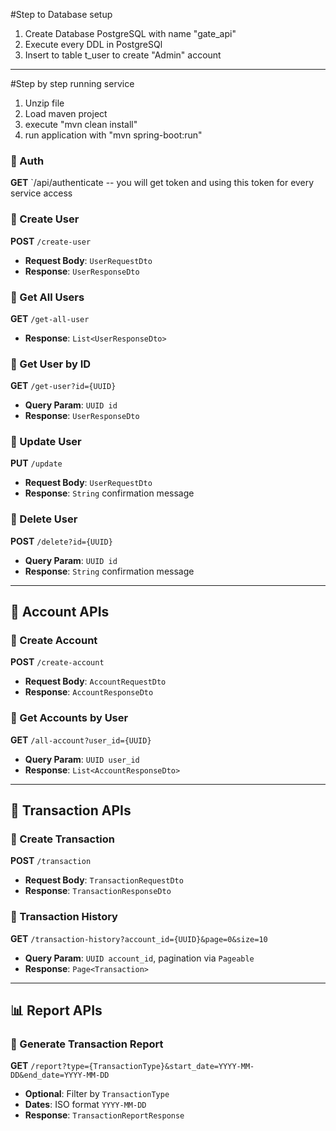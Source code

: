 
#Step to Database setup
1. Create Database PostgreSQL with name "gate_api"
2. Execute every DDL in PostgreSQl
3. Insert to table t_user to create "Admin" account

---
#Step by step running service
1. Unzip file 
2. Load maven project
3. execute "mvn clean install"
4. run application with "mvn spring-boot:run"

### 🔹 Auth
**GET** `/api/authenticate
-- you will get token and using this token for every service access

### 🔹 Create User

**POST** `/create-user`

- **Request Body**: `UserRequestDto`
- **Response**: `UserResponseDto`

### 🔹 Get All Users

**GET** `/get-all-user`

- **Response**: `List<UserResponseDto>`

### 🔹 Get User by ID

**GET** `/get-user?id={UUID}`

- **Query Param**: `UUID id`
- **Response**: `UserResponseDto`

### 🔹 Update User

**PUT** `/update`

- **Request Body**: `UserRequestDto`
- **Response**: `String` confirmation message

### 🔹 Delete User

**POST** `/delete?id={UUID}`

- **Query Param**: `UUID id`
- **Response**: `String` confirmation message

---

## 💼 Account APIs

### 🔹 Create Account

**POST** `/create-account`

- **Request Body**: `AccountRequestDto`
- **Response**: `AccountResponseDto`

### 🔹 Get Accounts by User

**GET** `/all-account?user_id={UUID}`

- **Query Param**: `UUID user_id`
- **Response**: `List<AccountResponseDto>`

---

## 💸 Transaction APIs

### 🔹 Create Transaction

**POST** `/transaction`

- **Request Body**: `TransactionRequestDto`
- **Response**: `TransactionResponseDto`

### 🔹 Transaction History

**GET** `/transaction-history?account_id={UUID}&page=0&size=10`

- **Query Param**: `UUID account_id`, pagination via `Pageable`
- **Response**: `Page<Transaction>`

---

## 📊 Report APIs

### 🔹 Generate Transaction Report

**GET** `/report?type={TransactionType}&start_date=YYYY-MM-DD&end_date=YYYY-MM-DD`

- **Optional**: Filter by `TransactionType`
- **Dates**: ISO format `YYYY-MM-DD`
- **Response**: `TransactionReportResponse`
